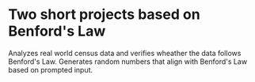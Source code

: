 # Two short projects based on Benford's Law 

Analyzes real world census data and verifies wheather the data follows Benford's Law. Generates random numbers that align with Benford's Law based on prompted input.